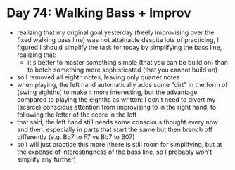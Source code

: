 # Day 74: Walking Bass + Improv

- realizing that my original goal yesterday (freely improvising over the fixed walking bass line) was not attainable despite lots of practicing, I figured I should simplify the task for today by simplifying the bass line, realizing that:
  - it's better to master something simple (that you can be build on) than to botch something more sophisticated (that you cannot build on)
- so I removed all eighth notes, leaving only quarter notes
- when playing, the left hand automatically adds some "dirt" in the form of (swing eighths) to make it more interesting, but the advantage compared to playing the eighths as written: I don't need to divert my (scarce) conscious attention from improvising to in the right hand, to following the letter of the score in the left
- that said, the left hand still needs some conscious thought every now and then. especially in parts that start the same but then branch off differently (e.g. Bb7 to F7 vs Bb7 to B07)
- so I will just practice this more (there is still room for simplifying, but at the expense of interestingness of the bass line, so I probably won't simplify any further)
